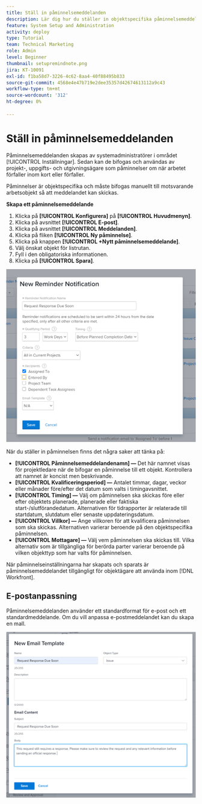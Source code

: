 ```yaml
---
title: Ställ in påminnelsemeddelanden
description: Lär dig hur du ställer in objektspecifika påminnelsemeddelanden för att tala om för användarna när arbetet ska utföras snart eller när det är försenat.
feature: System Setup and Administration
activity: deploy
type: Tutorial
team: Technical Marketing
role: Admin
level: Beginner
thumbnail: setupremindnote.png
jira: KT-10091
exl-id: f1ba58d7-3226-4c62-8aa4-40f88495b833
source-git-commit: 4568e4e47b719e2dee35357d42674613112a9c43
workflow-type: tm+mt
source-wordcount: '312'
ht-degree: 0%

---
```


<!--
this has the same content as the system administrator notification setup and mangement section of the email and inapp notificiations learning path
-->

# Ställ in påminnelsemeddelanden

Påminnelsemeddelanden skapas av systemadministratörer i området [!UICONTROL Inställningar]. Sedan kan de bifogas och användas av projekt-, uppgifts- och utgivningsägare som påminnelser om när arbetet förfaller inom kort eller förfaller.

Påminnelser är objektspecifika och måste bifogas manuellt till motsvarande arbetsobjekt så att meddelandet kan skickas.

**Skapa ett påminnelsemeddelande**

1. Klicka på **[!UICONTROL Konfigurera]** på **[!UICONTROL Huvudmenyn]**.
1. Klicka på avsnittet **[!UICONTROL E-post]**.
1. Klicka på avsnittet **[!UICONTROL Meddelanden]**.
1. Klicka på fliken **[!UICONTROL Ny påminnelse]**.
1. Klicka på knappen **[!UICONTROL +Nytt påminnelsemeddelande]**.
1. Välj önskat objekt för listrutan.
1. Fyll i den obligatoriska informationen.
1. Klicka på **[!UICONTROL Spara]**.

![[!UICONTROL Nytt påminnelsemeddelande] fönster](assets/admin-fund-reminder-notification-1.png)

När du ställer in påminnelsen finns det några saker att tänka på:

* **[!UICONTROL Påminnelsemeddelandenamn] —** Det här namnet visas för projektledare när de bifogar en påminnelse till ett objekt. Kontrollera att namnet är koncist men beskrivande.
* **[!UICONTROL Kvalificeringsperiod] —** Antalet timmar, dagar, veckor eller månader före/efter det datum som valts i timingavsnittet.
* **[!UICONTROL Timing] —** Välj om påminnelsen ska skickas före eller efter objektets planerade, planerade eller faktiska start-/slutförandedatum. Alternativen för tidrapporter är relaterade till startdatum, slutdatum eller senaste uppdateringsdatum.
* **[!UICONTROL Villkor] —** Ange villkoren för att kvalificera påminnelsen som ska skickas. Alternativen varierar beroende på den objektspecifika påminnelsen.
* **[!UICONTROL Mottagare] —** Välj vem påminnelsen ska skickas till. Vilka alternativ som är tillgängliga för berörda parter varierar beroende på vilken objekttyp som har valts för påminnelsen.

När påminnelseinställningarna har skapats och sparats är påminnelsemeddelandet tillgängligt för objektägare att använda inom [!DNL Workfront].

## E-postanpassning

Påminnelsemeddelanden använder ett standardformat för e-post och ett standardmeddelande. Om du vill anpassa e-postmeddelandet kan du skapa en mall.

<!--
paragraph above needs a hyperlink to an article
-->

![Nytt fönster för e-postmall](assets/admin-fund-email-customization.png)

<!--
learn more URLs
-->
